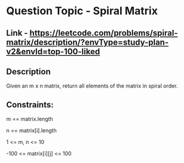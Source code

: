 # Question Topic - Spiral Matrix


## Link - https://leetcode.com/problems/spiral-matrix/description/?envType=study-plan-v2&envId=top-100-liked

## Description

Given an m x n matrix, return all elements of the matrix in spiral order.


## Constraints:

m == matrix.length

n == matrix[i].length

1 <= m, n <= 10

-100 <= matrix[i][j] <= 100
